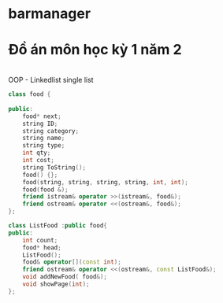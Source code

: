 # barmanager
<h1>Đồ án môn học kỳ 1 năm 2</h1>
</br> OOP - Linkedlist single list
</br>

```cpp
class food {
	
public:
	food* next;
	string ID;
	string category;
	string name;
	string type;
	int qty;
	int cost;
	string ToString();
	food() {};
	food(string, string, string, string, int, int);
	food(food &);
	friend istream& operator >>(istream&, food&);
	friend ostream& operator <<(ostream&, food&);
};

class ListFood :public food{
public:
	int count;
	food* head;
	ListFood();
	food& operator[](const int);
	friend ostream& operator <<(ostream&, const ListFood&);
	void addNewFood( food&);
	void showPage(int);
};
```
